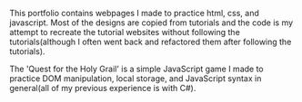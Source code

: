 This portfolio contains webpages I made to practice html, css, and javascript. Most of the designs are copied from tutorials and the code is my attempt to recreate the tutorial websites without following the tutorials(although I often went back and refactored them after following the tutorials).

The 'Quest for the Holy Grail' is a simple JavaScript game I made to practice DOM manipulation, local storage, and JavaScript syntax in general(all of my previous experience is with C#).